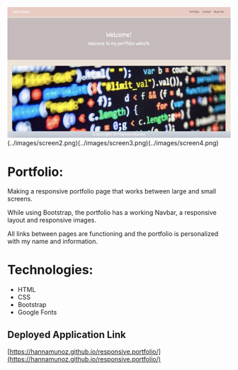 ![Portfolio](../images/screen1.png)(../images/screen2.png)(../images/screen3.png)(../images/screen4.png)

# Portfolio:

Making a responsive portfolio page that works between large and small screens.

While using Bootstrap, the portfolio has a working Navbar, a responsive layout and responsive images.

All links between pages are functioning and the portfolio is personalized with my name and information.

# Technologies:
- HTML
- CSS
- Bootstrap
- Google Fonts


## Deployed Application Link

[https://hannamunoz.github.io/responsive.portfolio/](https://hannamunoz.github.io/responsive.portfolio/)